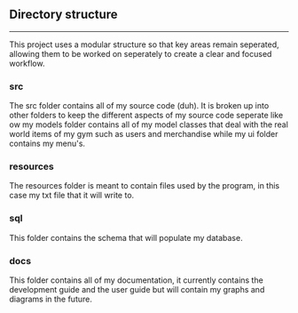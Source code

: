 ## Directory structure
---
This project uses a modular structure so that key areas remain seperated, allowing them to be worked on seperately to create a clear and focused workflow.

### src
The src folder contains all of my source code (duh). It is broken up into other folders to keep the different aspects of my source code seperate like ow my models folder contains all of my model classes that deal with the real world items of my gym such as users and merchandise while my ui folder contains my menu's. 

### resources
The resources folder is meant to contain files used by the program, in this case my txt file that it will write to. 

### sql
This folder contains the schema that will populate my database.

### docs
This folder contains all of my documentation, it currently contains the development guide and the user guide but will contain my graphs and diagrams in the future.